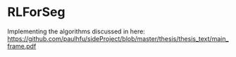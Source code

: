 # RLForSeg

Implementing the algorithms discussed in here:
https://github.com/paulhfu/sideProject/blob/master/thesis/thesis_text/main_frame.pdf
